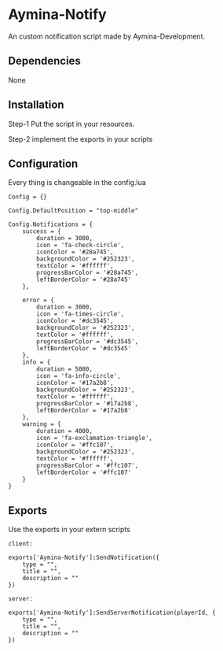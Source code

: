 # Aymina-Notify
An custom notification script made by Aymina-Development.

## Dependencies
None

## Installation

Step-1
Put the script in your resources.

Step-2
implement the exports in your scripts

## Configuration
Every thing is changeable in the config.lua
```
Config = {}

Config.DefaultPosition = "top-middle"

Config.Notifications = {
    success = {
        duration = 3000,
        icon = 'fa-check-circle',
        iconColor = '#28a745',
        backgroundColor = '#252323',
        textColor = '#ffffff',
        progressBarColor = '#28a745',
        leftBorderColor = '#28a745'
    },
    
    error = {
        duration = 3000,
        icon = 'fa-times-circle',
        iconColor = '#dc3545',
        backgroundColor = '#252323',
        textColor = '#ffffff',
        progressBarColor = '#dc3545',
        leftBorderColor = '#dc3545'
    },
    info = {
        duration = 5000,
        icon = 'fa-info-circle',
        iconColor = '#17a2b8',
        backgroundColor = '#252323',
        textColor = '#ffffff',
        progressBarColor = '#17a2b8',
        leftBorderColor = '#17a2b8'
    },
    warning = {
        duration = 4000,
        icon = 'fa-exclamation-triangle',
        iconColor = '#ffc107',
        backgroundColor = '#252323',
        textColor = '#ffffff',
        progressBarColor = '#ffc107',
        leftBorderColor = '#ffc107'
    }
}
```
## Exports
Use the exports in your extern scripts
```
client:

exports['Aymina-Notify']:SendNotification({
    type = "",
    title = "",
    description = ""
})

server:

exports['Aymina-Notify']:SendServerNotification(playerId, {
    type = "",
    title = "",
    description = ""
})
```

